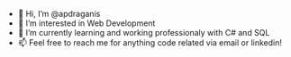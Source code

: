 - 👋 Hi, I’m @apdraganis
- 👀 I’m interested in Web Development
- 🌱 I’m currently learning and working professionaly with C# and SQL
- 📫 Feel free to reach me for anything code related via email or linkedin!
<!--- - 💞️ I’m looking to collaborate on ... --->

<!---
apdraganis/apdraganis is a ✨ special ✨ repository because its `README.md` (this file) appears on your GitHub profile.
You can click the Preview link to take a look at your changes.
--->
